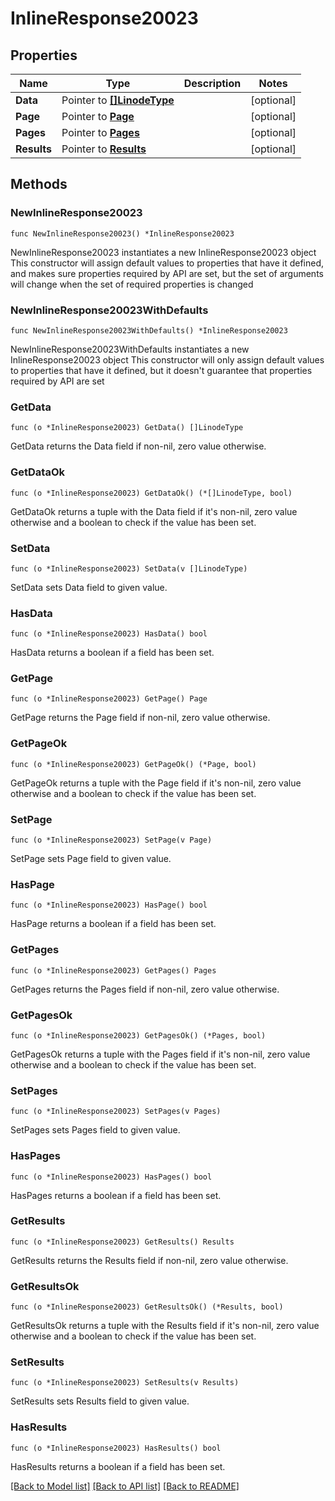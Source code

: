 # InlineResponse20023

## Properties

Name | Type | Description | Notes
------------ | ------------- | ------------- | -------------
**Data** | Pointer to [**[]LinodeType**](LinodeType.md) |  | [optional] 
**Page** | Pointer to [**Page**](Page.md) |  | [optional] 
**Pages** | Pointer to [**Pages**](Pages.md) |  | [optional] 
**Results** | Pointer to [**Results**](Results.md) |  | [optional] 

## Methods

### NewInlineResponse20023

`func NewInlineResponse20023() *InlineResponse20023`

NewInlineResponse20023 instantiates a new InlineResponse20023 object
This constructor will assign default values to properties that have it defined,
and makes sure properties required by API are set, but the set of arguments
will change when the set of required properties is changed

### NewInlineResponse20023WithDefaults

`func NewInlineResponse20023WithDefaults() *InlineResponse20023`

NewInlineResponse20023WithDefaults instantiates a new InlineResponse20023 object
This constructor will only assign default values to properties that have it defined,
but it doesn't guarantee that properties required by API are set

### GetData

`func (o *InlineResponse20023) GetData() []LinodeType`

GetData returns the Data field if non-nil, zero value otherwise.

### GetDataOk

`func (o *InlineResponse20023) GetDataOk() (*[]LinodeType, bool)`

GetDataOk returns a tuple with the Data field if it's non-nil, zero value otherwise
and a boolean to check if the value has been set.

### SetData

`func (o *InlineResponse20023) SetData(v []LinodeType)`

SetData sets Data field to given value.

### HasData

`func (o *InlineResponse20023) HasData() bool`

HasData returns a boolean if a field has been set.

### GetPage

`func (o *InlineResponse20023) GetPage() Page`

GetPage returns the Page field if non-nil, zero value otherwise.

### GetPageOk

`func (o *InlineResponse20023) GetPageOk() (*Page, bool)`

GetPageOk returns a tuple with the Page field if it's non-nil, zero value otherwise
and a boolean to check if the value has been set.

### SetPage

`func (o *InlineResponse20023) SetPage(v Page)`

SetPage sets Page field to given value.

### HasPage

`func (o *InlineResponse20023) HasPage() bool`

HasPage returns a boolean if a field has been set.

### GetPages

`func (o *InlineResponse20023) GetPages() Pages`

GetPages returns the Pages field if non-nil, zero value otherwise.

### GetPagesOk

`func (o *InlineResponse20023) GetPagesOk() (*Pages, bool)`

GetPagesOk returns a tuple with the Pages field if it's non-nil, zero value otherwise
and a boolean to check if the value has been set.

### SetPages

`func (o *InlineResponse20023) SetPages(v Pages)`

SetPages sets Pages field to given value.

### HasPages

`func (o *InlineResponse20023) HasPages() bool`

HasPages returns a boolean if a field has been set.

### GetResults

`func (o *InlineResponse20023) GetResults() Results`

GetResults returns the Results field if non-nil, zero value otherwise.

### GetResultsOk

`func (o *InlineResponse20023) GetResultsOk() (*Results, bool)`

GetResultsOk returns a tuple with the Results field if it's non-nil, zero value otherwise
and a boolean to check if the value has been set.

### SetResults

`func (o *InlineResponse20023) SetResults(v Results)`

SetResults sets Results field to given value.

### HasResults

`func (o *InlineResponse20023) HasResults() bool`

HasResults returns a boolean if a field has been set.


[[Back to Model list]](../README.md#documentation-for-models) [[Back to API list]](../README.md#documentation-for-api-endpoints) [[Back to README]](../README.md)


